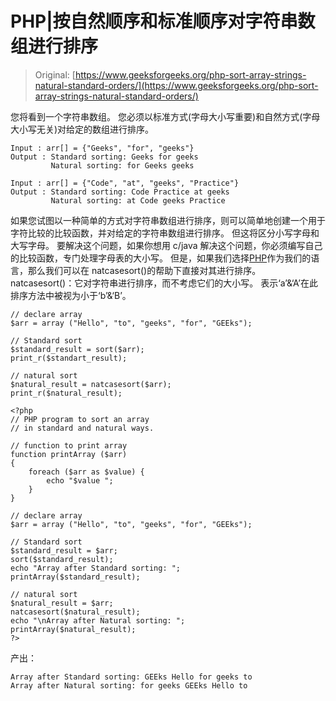 # PHP|按自然顺序和标准顺序对字符串数组进行排序

> Original: [https://www.geeksforgeeks.org/php-sort-array-strings-natural-standard-orders/](https://www.geeksforgeeks.org/php-sort-array-strings-natural-standard-orders/)

您将看到一个字符串数组。 您必须以标准方式(字母大小写重要)和自然方式(字母大小写无关)对给定的数组进行排序。

```
Input : arr[] = {"Geeks", "for", "geeks"}
Output : Standard sorting: Geeks for geeks 
         Natural sorting: for Geeks geeks 

Input : arr[] = {"Code", "at", "geeks", "Practice"}
Output : Standard sorting: Code Practice at geeks 
         Natural sorting: at Code geeks Practice 

```

如果您试图以一种简单的方式对字符串数组进行排序，则可以简单地创建一个用于字符比较的比较函数，并对给定的字符串数组进行排序。 但这将区分小写字母和大写字母。 要解决这个问题，如果你想用 c/java 解决这个问题，你必须编写自己的比较函数，专门处理字母表的大小写。 但是，如果我们选择[PHP](https://www.geeksforgeeks.org/php/)作为我们的语言，那么我们可以在 natcasesort()的帮助下直接对其进行排序。
natcasesort()：它对字符串进行排序，而不考虑它们的大小写。 表示‘a’&‘A’在此排序方法中被视为小于‘b’&‘B’。

```
// declare array
$arr = array ("Hello", "to", "geeks", "for", "GEEks");

// Standard sort
$standard_result = sort($arr);
print_r($standart_result);

// natural sort
$natural_result = natcasesort($arr);
print_r($natural_result);

```

```
<?php
// PHP program to sort an array 
// in standard and natural ways.

// function to print array
function printArray ($arr)
{
    foreach ($arr as $value) {
        echo "$value ";
    }
}

// declare array
$arr = array ("Hello", "to", "geeks", "for", "GEEks");

// Standard sort
$standard_result = $arr;
sort($standard_result);
echo "Array after Standard sorting: ";
printArray($standard_result);

// natural sort
$natural_result = $arr;
natcasesort($natural_result);
echo "\nArray after Natural sorting: ";
printArray($natural_result);
?>
```

产出：

```
Array after Standard sorting: GEEks Hello for geeks to 
Array after Natural sorting: for geeks GEEks Hello to 

```